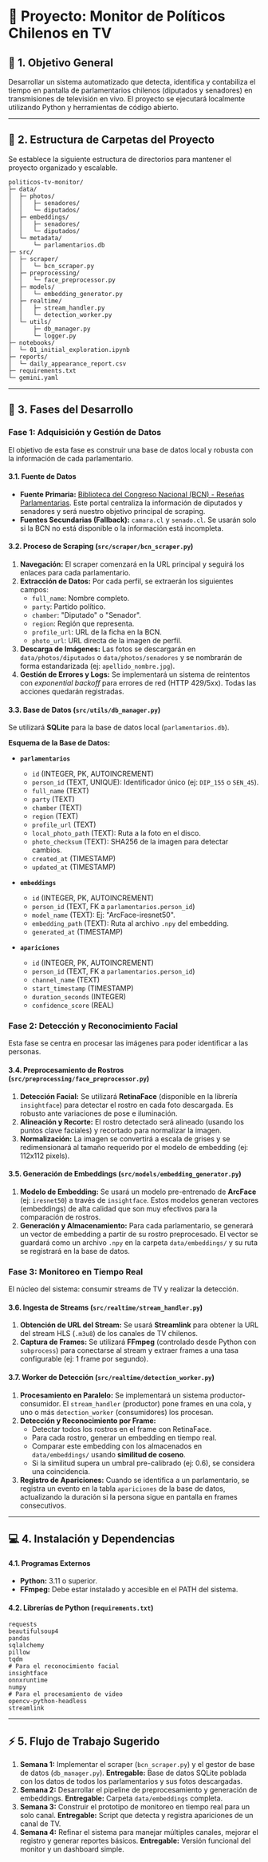 # 📌 Proyecto: Monitor de Políticos Chilenos en TV

## 🎯 1. Objetivo General

Desarrollar un sistema automatizado que detecta, identifica y contabiliza el tiempo en pantalla de parlamentarios chilenos (diputados y senadores) en transmisiones de televisión en vivo. El proyecto se ejecutará localmente utilizando Python y herramientas de código abierto.

---

## 📂 2. Estructura de Carpetas del Proyecto

Se establece la siguiente estructura de directorios para mantener el proyecto organizado y escalable.

```
politicos-tv-monitor/
├─ data/
│  ├─ photos/
│  │   ├─ senadores/
│  │   └─ diputados/
│  ├─ embeddings/
│  │   ├─ senadores/
│  │   └─ diputados/
│  └─ metadata/
│      └─ parlamentarios.db
├─ src/
│  ├─ scraper/
│  │   └─ bcn_scraper.py
│  ├─ preprocessing/
│  │   └─ face_preprocessor.py
│  ├─ models/
│  │   └─ embedding_generator.py
│  ├─ realtime/
│  │   ├─ stream_handler.py
│  │   └─ detection_worker.py
│  └─ utils/
│      ├─ db_manager.py
│      └─ logger.py
├─ notebooks/
│  └─ 01_initial_exploration.ipynb
├─ reports/
│  └─ daily_appearance_report.csv
├─ requirements.txt
└─ gemini.yaml
```

---

## 🔧 3. Fases del Desarrollo

### Fase 1: Adquisición y Gestión de Datos

El objetivo de esta fase es construir una base de datos local y robusta con la información de cada parlamentario.

#### 3.1. Fuente de Datos

*   **Fuente Primaria:** [Biblioteca del Congreso Nacional (BCN) - Reseñas Parlamentarias](https://www.bcn.cl/portal/a-z/). Este portal centraliza la información de diputados y senadores y será nuestro objetivo principal de scraping.
*   **Fuentes Secundarias (Fallback):** `camara.cl` y `senado.cl`. Se usarán solo si la BCN no está disponible o la información está incompleta.

#### 3.2. Proceso de Scraping (`src/scraper/bcn_scraper.py`)

1.  **Navegación:** El scraper comenzará en la URL principal y seguirá los enlaces para cada parlamentario.
2.  **Extracción de Datos:** Por cada perfil, se extraerán los siguientes campos:
    *   `full_name`: Nombre completo.
    *   `party`: Partido político.
    *   `chamber`: "Diputado" o "Senador".
    *   `region`: Región que representa.
    *   `profile_url`: URL de la ficha en la BCN.
    *   `photo_url`: URL directa de la imagen de perfil.
3.  **Descarga de Imágenes:** Las fotos se descargarán en `data/photos/diputados` o `data/photos/senadores` y se nombrarán de forma estandarizada (ej: `apellido_nombre.jpg`).
4.  **Gestión de Errores y Logs:** Se implementará un sistema de reintentos con *exponential backoff* para errores de red (HTTP 429/5xx). Todas las acciones quedarán registradas.

#### 3.3. Base de Datos (`src/utils/db_manager.py`)

Se utilizará **SQLite** para la base de datos local (`parlamentarios.db`).

**Esquema de la Base de Datos:**

*   **`parlamentarios`**
    *   `id` (INTEGER, PK, AUTOINCREMENT)
    *   `person_id` (TEXT, UNIQUE): Identificador único (ej: `DIP_155` o `SEN_45`).
    *   `full_name` (TEXT)
    *   `party` (TEXT)
    *   `chamber` (TEXT)
    *   `region` (TEXT)
    *   `profile_url` (TEXT)
    *   `local_photo_path` (TEXT): Ruta a la foto en el disco.
    *   `photo_checksum` (TEXT): SHA256 de la imagen para detectar cambios.
    *   `created_at` (TIMESTAMP)
    *   `updated_at` (TIMESTAMP)

*   **`embeddings`**
    *   `id` (INTEGER, PK, AUTOINCREMENT)
    *   `person_id` (TEXT, FK a `parlamentarios.person_id`)
    *   `model_name` (TEXT): Ej: "ArcFace-iresnet50".
    *   `embedding_path` (TEXT): Ruta al archivo `.npy` del embedding.
    *   `generated_at` (TIMESTAMP)

*   **`apariciones`**
    *   `id` (INTEGER, PK, AUTOINCREMENT)
    *   `person_id` (TEXT, FK a `parlamentarios.person_id`)
    *   `channel_name` (TEXT)
    *   `start_timestamp` (TIMESTAMP)
    *   `duration_seconds` (INTEGER)
    *   `confidence_score` (REAL)

### Fase 2: Detección y Reconocimiento Facial

Esta fase se centra en procesar las imágenes para poder identificar a las personas.

#### 3.4. Preprocesamiento de Rostros (`src/preprocessing/face_preprocessor.py`)

1.  **Detección Facial:** Se utilizará **RetinaFace** (disponible en la librería `insightface`) para detectar el rostro en cada foto descargada. Es robusto ante variaciones de pose e iluminación.
2.  **Alineación y Recorte:** El rostro detectado será alineado (usando los puntos clave faciales) y recortado para normalizar la imagen.
3.  **Normalización:** La imagen se convertirá a escala de grises y se redimensionará al tamaño requerido por el modelo de embedding (ej: 112x112 pixels).

#### 3.5. Generación de Embeddings (`src/models/embedding_generator.py`)

1.  **Modelo de Embedding:** Se usará un modelo pre-entrenado de **ArcFace** (ej: `iresnet50`) a través de `insightface`. Estos modelos generan vectores (embeddings) de alta calidad que son muy efectivos para la comparación de rostros.
2.  **Generación y Almacenamiento:** Para cada parlamentario, se generará un vector de embedding a partir de su rostro preprocesado. El vector se guardará como un archivo `.npy` en la carpeta `data/embeddings/` y su ruta se registrará en la base de datos.

### Fase 3: Monitoreo en Tiempo Real

El núcleo del sistema: consumir streams de TV y realizar la detección.

#### 3.6. Ingesta de Streams (`src/realtime/stream_handler.py`)

1.  **Obtención de URL del Stream:** Se usará **Streamlink** para obtener la URL del stream HLS (`.m3u8`) de los canales de TV chilenos.
2.  **Captura de Frames:** Se utilizará **FFmpeg** (controlado desde Python con `subprocess`) para conectarse al stream y extraer frames a una tasa configurable (ej: 1 frame por segundo).

#### 3.7. Worker de Detección (`src/realtime/detection_worker.py`)

1.  **Procesamiento en Paralelo:** Se implementará un sistema productor-consumidor. El `stream_handler` (productor) pone frames en una cola, y uno o más `detection_worker` (consumidores) los procesan.
2.  **Detección y Reconocimiento por Frame:**
    *   Detectar todos los rostros en el frame con RetinaFace.
    *   Para cada rostro, generar un embedding en tiempo real.
    *   Comparar este embedding con los almacenados en `data/embeddings/` usando **similitud de coseno**.
    *   Si la similitud supera un umbral pre-calibrado (ej: 0.6), se considera una coincidencia.
3.  **Registro de Apariciones:** Cuando se identifica a un parlamentario, se registra un evento en la tabla `apariciones` de la base de datos, actualizando la duración si la persona sigue en pantalla en frames consecutivos.

---

## 💻 4. Instalación y Dependencias

#### 4.1. Programas Externos

*   **Python:** 3.11 o superior.
*   **FFmpeg:** Debe estar instalado y accesible en el PATH del sistema.

#### 4.2. Librerías de Python (`requirements.txt`)

```
requests
beautifulsoup4
pandas
sqlalchemy
pillow
tqdm
# Para el reconocimiento facial
insightface
onnxruntime
numpy
# Para el procesamiento de video
opencv-python-headless
streamlink
```

---

## ⚡ 5. Flujo de Trabajo Sugerido

1.  **Semana 1:** Implementar el scraper (`bcn_scraper.py`) y el gestor de base de datos (`db_manager.py`). **Entregable:** Base de datos SQLite poblada con los datos de todos los parlamentarios y sus fotos descargadas.
2.  **Semana 2:** Desarrollar el pipeline de preprocesamiento y generación de embeddings. **Entregable:** Carpeta `data/embeddings` completa.
3.  **Semana 3:** Construir el prototipo de monitoreo en tiempo real para un solo canal. **Entregable:** Script que detecta y registra apariciones de un canal de TV.
4.  **Semana 4:** Refinar el sistema para manejar múltiples canales, mejorar el registro y generar reportes básicos. **Entregable:** Versión funcional del monitor y un dashboard simple.